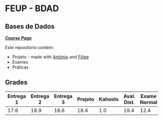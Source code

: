 # FEUP - BDAD 

## Bases de Dados


[***Course Page***](https://sigarra.up.pt/feup/pt/ucurr_geral.ficha_uc_view?pv_ocorrencia_id=436439)

Este repositório contém:
- Projeto - made with [António](https://github.com/antbz) and [Filipe](https://github.com/filiperecharte)
- Exames
- Práticas

## Grades

| Entrega 1 | Entrega 2 | Entrega 3 | Projeto | Kahoots | Aval. Dist. | Exame Normal | Aval. Normal
|---|---|---|---|---|---|---|---|
| 17.6 | 18.9 | 18.6 | 18.4 | 1.0 | 19.4 | 12.4 | 15 |
